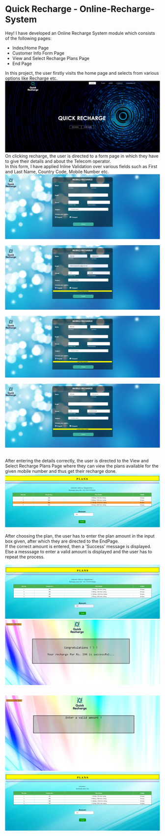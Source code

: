 #  Quick Recharge - Online-Recharge-System


<p>
Hey! I have developed an Online Recharge System module which consists of the following pages:
<ul>
<li>Index/Home Page</li>
<li>Customer Info Form Page</li>
<li>View and Select Recharge Plans Page</li>
<li>End Page</li>
</ul>

In this project, the user firstly visits the home page and selects from various options like Recharge etc. <br>
<img src = "ss1.png"><br>
On clicking recharge, the user is directed to a form page in which they have to give their details and about the Telecom operator.<br>
In this form, I have applied Inline Validation over various fields such as First and Last Name, Country Code, Mobile Number etc.<br>
<img src = "ss2.png"><br><br>
<img src = "ss3.png"><br><br>
<img src = "ss4.png"><br><br>
<img src = "ss5.png"><br><br>

After entering the details correctly, the user is directed to the View and Select Recharge Plans Page where they can view the plans available for the given mobile number and thus get their recharge done. <br>
<img src = "ss9.png"><br>
<br>After choosing the plan, the user has to enter the plan amount in the input box given, after which they are directed to the EndPage.<br>
If the correct amount is entered, then a 'Success' message is displayed. Else a messsage to enter a valid amount is displayed and the user has to repeat the process.<br><br>
<img src = "ss6.png"><br>
<img src = "ss7.png"><br><br>

<img src = "ss8.png"><br>
<img src = "ss10.png"><br><br>
</p>

